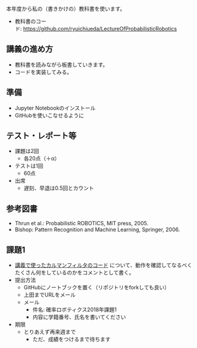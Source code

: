 本年度から私の（書きかけの）教科書を使います。
<ul>
 	<li>教科書のコード: <a href="https://github.com/ryuichiueda/LectureOfProbabilisticRobotics">https://github.com/ryuichiueda/LectureOfProbabilisticRobotics</a></li>
</ul>
<h2>講義の進め方</h2>
<ul>
 	<li>教科書を読みながら板書していきます。</li>
 	<li>コードを実装してみる。</li>
</ul>
<h2>準備</h2>
<ul>
 	<li>Jupyter Notebookのインストール</li>
 	<li>GitHubを使いこなせるように</li>
</ul>
<h2>テスト・レポート等</h2>
<ul>
 	<li>課題は2回
<ul>
 	<li>各20点（＋α）</li>
</ul>
</li>
 	<li>テストは1回
<ul>
 	<li>60点</li>
</ul>
</li>
 	<li>出席
<ul>
 	<li>遅刻、早退は0.5回とカウント</li>
</ul>
</li>
</ul>
<h2>参考図書</h2>
<ul>
 	<li>Thrun et al.: Probabilistic ROBOTICS, MIT press, 2005.</li>
 	<li>Bishop: Pattern Recognition and Machine Learning, Springer, 2006.</li>
</ul>
<h2>課題1</h2>
<ul>
 	<li><a href="https://github.com/ryuichiueda/LectureOfProbabilisticRobotics/blob/master/section_kalman_filter/kf4.ipynb">講義で使ったカルマンフィルタのコード</a> について、動作を確認してなるべくたくさん何をしているのかをコメントとして書く。</li>
 	<li>提出方法
<ul>
 	<li>GitHubにノートブックを置く（リポジトリをforkしても良い）</li>
 	<li>上田までURLをメール</li>
 	<li>メール
<ul>
 	<li>件名: 確率ロボティクス2018年課題1</li>
 	<li>内容に学籍番号、氏名を書いてください</li>
</ul>
</li>
</ul>
</li>
 	<li>期限
<ul>
 	<li>とりあえず再来週まで
<ul>
 	<li>ただ、成績をつけるまで待ちます</li>
</ul>
</li>
</ul>
</li>
</ul>
